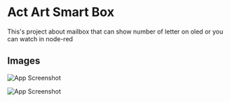 # Act Art Smart Box

This's project about mailbox that can show number of letter on oled or you can watch in node-red

## Images

![App Screenshot](https://i.ibb.co/7Q25f3p/IMG-20231119-094643-642.jpg](https://firebasestorage.googleapis.com/v0/b/test1-87970.appspot.com/o/IMG_20231119_094643_642.jpg?alt=media&token=91870698-af0a-4a6f-8ff6-76545c7736b9)https://firebasestorage.googleapis.com/v0/b/test1-87970.appspot.com/o/IMG_20231119_094643_642.jpg?alt=media&token=91870698-af0a-4a6f-8ff6-76545c7736b9)

![App Screenshot](https://i.ibb.co/4RZw0pf/20231119-094653.jpg](https://firebasestorage.googleapis.com/v0/b/test1-87970.appspot.com/o/20231119_094653.jpg?alt=media&token=7e67e077-2dac-4e2e-a38b-90dbc55638fa)https://firebasestorage.googleapis.com/v0/b/test1-87970.appspot.com/o/20231119_094653.jpg?alt=media&token=7e67e077-2dac-4e2e-a38b-90dbc55638fa)


